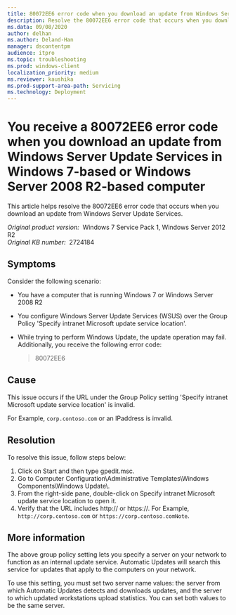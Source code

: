 ```yaml
---
title: 80072EE6 error code when you download an update from Windows Server Update Services in Windows 7-based or Windows Server 2008 R2-based computer
description: Resolve the 80072EE6 error code that occurs when you download an update from Windows Server Update Services.
ms.data: 09/08/2020
author: delhan
ms.author: Deland-Han
manager: dscontentpm
audience: itpro
ms.topic: troubleshooting
ms.prod: windows-client
localization_priority: medium
ms.reviewer: kaushika
ms.prod-support-area-path: Servicing
ms.technology: Deployment
---
```

# You receive a 80072EE6 error code when you download an update from Windows Server Update Services in Windows 7-based or Windows Server 2008 R2-based computer

This article helps resolve the 80072EE6 error code that occurs when you download an update from Windows Server Update Services.

_Original product version:_ &nbsp;Windows 7 Service Pack 1,  Windows Server 2012 R2  
_Original KB number:_ &nbsp;2724184

## Symptoms

Consider the following scenario:

- You have a computer that is running Windows 7 or Windows Server 2008 R2
- You configure Windows Server Update Services (WSUS) over the Group Policy 'Specify intranet Microsoft update service location'.
- While trying to perform Windows Update, the update operation may fail. Additionally, you receive the following error code:

    > 80072EE6

## Cause

This issue occurs if the URL under the Group Policy setting 'Specify intranet Microsoft update service location' is invalid.

For Example, `corp.contoso.com` or an IPaddress is invalid.

## Resolution

To resolve this issue, follow steps below:

1. Click on Start and then type gpedit.msc.
2. Go to Computer Configuration\Administrative Templates\Windows Components\Windows Update\\.
3. From the right-side pane, double-click on Specify intranet Microsoft update service location to open it.
4. Verify that the URL includes http:// or https://. For Example, `http://corp.contoso.com` or `https://corp.contoso.comNote`.

## More information

The above group policy setting lets you specify a server on your network to function as an internal update service. Automatic Updates will search this service for updates that apply to the computers on your network.

To use this setting, you must set two server name values: the server from which Automatic Updates detects and downloads updates, and the server to which updated workstations upload statistics. You can set both values to be the same server.
